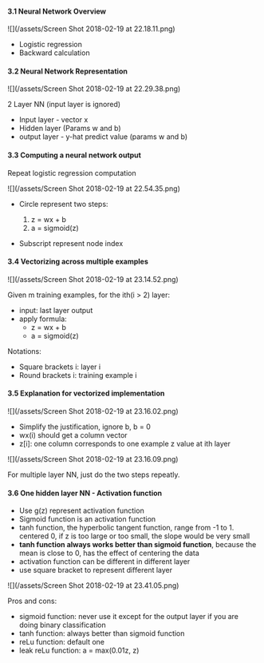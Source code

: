 #### 3.1 Neural Network Overview
![](/assets/Screen Shot 2018-02-19 at 22.18.11.png)

- Logistic regression
- Backward calculation 

#### 3.2 Neural Network Representation 

![](/assets/Screen Shot 2018-02-19 at 22.29.38.png)

2 Layer NN (input layer is ignored)
- Input layer - vector x
- Hidden layer (Params w and b)
- output layer - y-hat predict value (params w and b)

#### 3.3 Computing a neural network output

Repeat logistic regression computation 

![](/assets/Screen Shot 2018-02-19 at 22.54.35.png)

- Circle represent two steps:
    1. z = wx + b
    2. a = sigmoid(z)

- Subscript represent node index

#### 3.4  Vectorizing across multiple examples
![](/assets/Screen Shot 2018-02-19 at 23.14.52.png)

Given m training examples, for the ith(i > 2) layer:
- input: last layer output 
- apply formula:
  - z = wx + b
  - a = sigmoid(z)

Notations:
- Square brackets i: layer i
- Round brackets i: training example i

#### 3.5 Explanation for vectorized implementation 
![](/assets/Screen Shot 2018-02-19 at 23.16.02.png)

- Simplify the justification, ignore b, b = 0
- wx(i) should get a column vector
- z[i]: one column corresponds to one example z value at ith layer

![](/assets/Screen Shot 2018-02-19 at 23.16.09.png)

For multiple layer NN, just do the two steps repeatly. 

#### 3.6 One hidden layer NN - Activation function 

- Use g(z) represent activation function 
- Sigmoid function is an activation function
- tanh function, the hyperbolic tangent function, range from -1 to 1. centered 0, if z is too large or too small, the slope would be very small
- **tanh function always works better than sigmoid function**, because the mean is close to 0, has the effect of centering the data
- activation function can be different in different layer 
- use square bracket to represent different layer 

![](/assets/Screen Shot 2018-02-19 at 23.41.05.png)

Pros and cons:
- sigmoid function: never use it except for the output layer if you are doing binary classification 
- tanh function: always better than sigmoid function
- reLu function: default one
- leak reLu function: a = max(0.01z, z)


  




 


